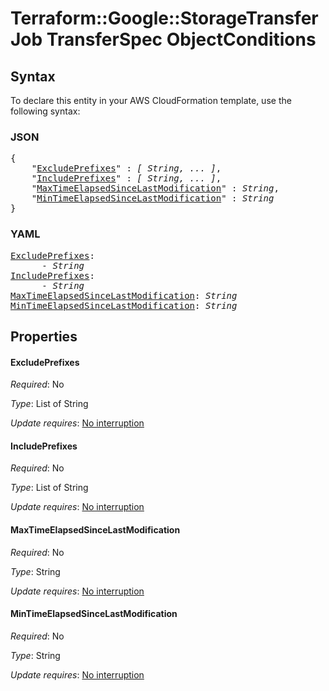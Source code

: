 # Terraform::Google::StorageTransferJob TransferSpec ObjectConditions

## Syntax

To declare this entity in your AWS CloudFormation template, use the following syntax:

### JSON

<pre>
{
    "<a href="#excludeprefixes" title="ExcludePrefixes">ExcludePrefixes</a>" : <i>[ String, ... ]</i>,
    "<a href="#includeprefixes" title="IncludePrefixes">IncludePrefixes</a>" : <i>[ String, ... ]</i>,
    "<a href="#maxtimeelapsedsincelastmodification" title="MaxTimeElapsedSinceLastModification">MaxTimeElapsedSinceLastModification</a>" : <i>String</i>,
    "<a href="#mintimeelapsedsincelastmodification" title="MinTimeElapsedSinceLastModification">MinTimeElapsedSinceLastModification</a>" : <i>String</i>
}
</pre>

### YAML

<pre>
<a href="#excludeprefixes" title="ExcludePrefixes">ExcludePrefixes</a>: <i>
      - String</i>
<a href="#includeprefixes" title="IncludePrefixes">IncludePrefixes</a>: <i>
      - String</i>
<a href="#maxtimeelapsedsincelastmodification" title="MaxTimeElapsedSinceLastModification">MaxTimeElapsedSinceLastModification</a>: <i>String</i>
<a href="#mintimeelapsedsincelastmodification" title="MinTimeElapsedSinceLastModification">MinTimeElapsedSinceLastModification</a>: <i>String</i>
</pre>

## Properties

#### ExcludePrefixes

_Required_: No

_Type_: List of String

_Update requires_: [No interruption](https://docs.aws.amazon.com/AWSCloudFormation/latest/UserGuide/using-cfn-updating-stacks-update-behaviors.html#update-no-interrupt)

#### IncludePrefixes

_Required_: No

_Type_: List of String

_Update requires_: [No interruption](https://docs.aws.amazon.com/AWSCloudFormation/latest/UserGuide/using-cfn-updating-stacks-update-behaviors.html#update-no-interrupt)

#### MaxTimeElapsedSinceLastModification

_Required_: No

_Type_: String

_Update requires_: [No interruption](https://docs.aws.amazon.com/AWSCloudFormation/latest/UserGuide/using-cfn-updating-stacks-update-behaviors.html#update-no-interrupt)

#### MinTimeElapsedSinceLastModification

_Required_: No

_Type_: String

_Update requires_: [No interruption](https://docs.aws.amazon.com/AWSCloudFormation/latest/UserGuide/using-cfn-updating-stacks-update-behaviors.html#update-no-interrupt)

